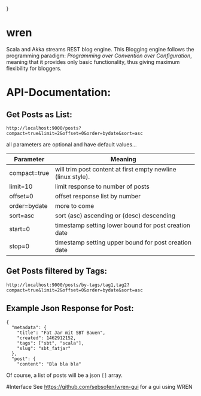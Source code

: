   }
# wren
Scala and Akka streams REST blog engine. 
This Blogging engine follows the programming paradigm: *Programming over Convention over Configuration*, meaning
that it provides only basic functionality, thus giving maximum flexibility for bloggers.


# API-Documentation:

## Get Posts as List:

```http://localhost:9000/posts?compact=true&limit=2&offset=0&order=bydate&sort=asc```

all parameters are optional and have default values...

| Parameter  | Meaning |
| ------------- | ------------- |
| compact=true  | will trim post content at first empty newline (linux style).  |
| limit=10  | limit response to number of posts |
| offset=0 | offset response list by number |
| order=bydate | more to come |
| sort=asc | sort (asc) ascending or (desc) descending | 
| start=0 | timestamp setting lower bound for post creation date |
| stop=0 | timestamp setting upper bound for post creation date |


## Get Posts filtered by Tags:

```http://localhost:9000/posts/by-tags/tag1,tag2?compact=true&limit=2&offset=0&order=bydate&sort=asc```


## Example Json Response for Post:

```
{
  "metadata": {
    "title": "Fat Jar mit SBT Bauen",
    "created": 1462912152,
    "tags": ["sbt", "scala"],
    "slug": "sbt_fatjar"
  },
  "post": {
    "content": "Bla bla bla"
```

Of course, a list of posts will be a json ```[]``` array.

#Interface
See  https://github.com/sebsofen/wren-gui for a gui using WREN
